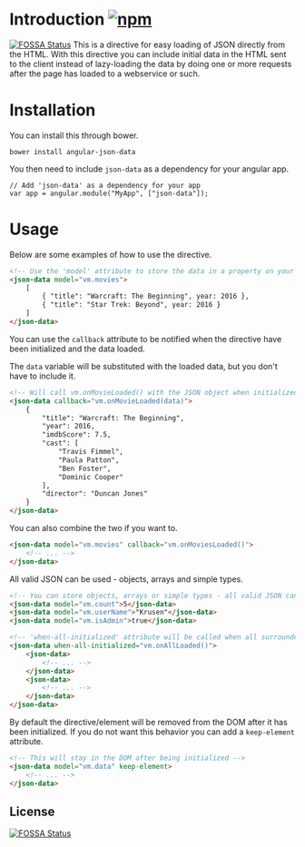 # Introduction [![npm](https://img.shields.io/npm/v/angular-json-data.svg?maxAge=2592000)](https://www.npmjs.com/package/angular-json-data)
[![FOSSA Status](https://app.fossa.io/api/projects/git%2Bhttps%3A%2F%2Fgithub.com%2FKrusen%2Fangular-json-data.svg?type=shield)](https://app.fossa.io/projects/git%2Bhttps%3A%2F%2Fgithub.com%2FKrusen%2Fangular-json-data?ref=badge_shield)
This is a directive for easy loading of JSON directly from the HTML.
With this directive you can include initial data in the HTML sent to the client instead of lazy-loading 
the data by doing one or more requests after the page has loaded to a webservice or such.

# Installation

You can install this through bower.

```
bower install angular-json-data
```

You then need to include `json-data` as a dependency for your angular app.

```JS
// Add 'json-data' as a dependency for your app
var app = angular.module("MyApp", ["json-data"]);
```

# Usage
Below are some examples of how to use the directive.

```HTML
<!-- Use the 'model' attribute to store the data in a property on your controller -->
<json-data model="vm.movies">
    [
        { "title": "Warcraft: The Beginning", year: 2016 },
        { "title": "Star Trek: Beyond", year: 2016 }
    ]
</json-data>
```

You can use the `callback` attribute to be notified when the directive have been initialized and the data loaded.

The `data` variable will be substituted with the loaded data, but you don't have to include it.

```HTML
<!-- Will call vm.onMovieLoaded() with the JSON object when initialized -->
<json-data callback="vm.onMovieLoaded(data)">
    {
        "title": "Warcraft: The Beginning",
        "year": 2016,
        "imdbScore": 7.5,
        "cast": [
            "Travis Fimmel",
            "Paula Patton",
            "Ben Foster",
            "Dominic Cooper"
        ],
        "director": "Duncan Jones"
    }
</json-data>
```

You can also combine the two if you want to.

```HTML
<json-data model="vm.movies" callback="vm.onMoviesLoaded()">
    <!-- ... -->
</json-data>
```

All valid JSON can be used - objects, arrays and simple types.

```HTML
<!-- You can store objects, arrays or simple types - all valid JSON can be used -->
<json-data model="vm.count">5</json-data>
<json-data model="vm.userName">"Krusen"</json-data>
<json-data model="vm.isAdmin">true</json-data>

<!-- 'when-all-initialized' attribute will be called when all surrounded json-data directives has been initialied -->
<json-data when-all-initialized="vm.onAllLoaded()">
    <json-data>
        <!-- ... -->
    </json-data>
    <json-data>
        <!-- ... -->
    </json-data>
</json-data>
```

By default the directive/element will be removed from the DOM after it has been initialized.
If you do not want this behavior you can add a `keep-element` attribute.

```HTML
<!-- This will stay in the DOM after being initialized -->
<json-data model="vm.data" keep-element>
    <!-- ... -->
</json-data>
```


## License
[![FOSSA Status](https://app.fossa.io/api/projects/git%2Bhttps%3A%2F%2Fgithub.com%2FKrusen%2Fangular-json-data.svg?type=large)](https://app.fossa.io/projects/git%2Bhttps%3A%2F%2Fgithub.com%2FKrusen%2Fangular-json-data?ref=badge_large)